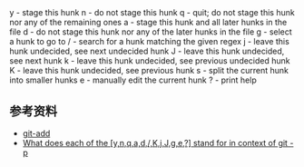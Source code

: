 ##
y - stage this hunk
n - do not stage this hunk
q - quit; do not stage this hunk nor any of the remaining ones
a - stage this hunk and all later hunks in the file
d - do not stage this hunk nor any of the later hunks in the file
g - select a hunk to go to
/ - search for a hunk matching the given regex
j - leave this hunk undecided, see next undecided hunk
J - leave this hunk undecided, see next hunk
k - leave this hunk undecided, see previous undecided hunk
K - leave this hunk undecided, see previous hunk
s - split the current hunk into smaller hunks
e - manually edit the current hunk
? - print help

## 参考资料
* [git-add](https://git-scm.com/docs/git-add)
* [What does each of the [y,n,q,a,d,/,K,j,J,g,e,?] stand for in context of git -p](https://stackoverflow.com/questions/10605405/what-does-each-of-the-y-n-q-a-d-k-j-j-g-e-stand-for-in-context-of-git-p)